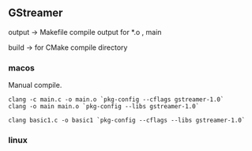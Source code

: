 ## GStreamer

output -> Makefile compile output for *.o , main

build -> for CMake compile directory

### macos
Manual compile.

```
clang -c main.c -o main.o `pkg-config --cflags gstreamer-1.0`
clang -o main main.o `pkg-config --libs gstreamer-1.0`

clang basic1.c -o basic1 `pkg-config --cflags --libs gstreamer-1.0`

```


### linux
